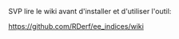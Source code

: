 SVP lire le wiki avant d'installer et d'utiliser l'outil:

https://github.com/RDerf/ee_indices/wiki
